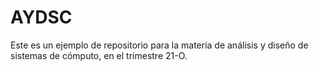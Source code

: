 # AYDSC
Este es un ejemplo de repositorio para la materia de análisis y diseño de sistemas de cómputo, en el trimestre 21-O.

